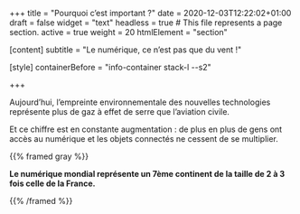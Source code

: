 +++
title = "Pourquoi c’est important ?"
date = 2020-12-03T12:22:02+01:00
draft = false
widget = "text"
headless = true  # This file represents a page section.
active = true
weight = 20
htmlElement = "section"

[content]
	subtitle = "Le numérique, ce n’est pas que du vent !"

[style]
	containerBefore = "info-container stack-l --s2"

+++

Aujourd’hui, l’empreinte environnementale des nouvelles technologies représente plus de gaz à effet de serre que
l’aviation civile.

Et ce chiffre est en constante augmentation : de plus en plus de gens ont accès au numérique et les objets connectés ne
cessent de se multiplier.

{{% framed gray %}}

**Le numérique mondial représente un 7ème continent de la taille de 2 à 3 fois celle de la France.**

{{% /framed %}}
